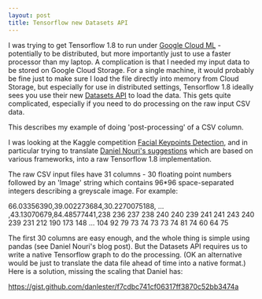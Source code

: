 ```yaml
---
layout: post
title: Tensorflow new Datasets API
---
```


I was trying to get Tensorflow 1.8 to run under [Google Cloud ML](https://cloud.google.com/ml-engine/) - potentially to be distributed, but more importantly just to use a faster processor than my laptop. A complication is that I needed my input data to be stored on Google Cloud Storage. For a single machine, it would probably be fine just to make sure I load the file directly into memory from Cloud Storage, but especially for use in distributed settings, Tensorflow 1.8 ideally sees you use their new [Datasets API](https://www.tensorflow.org/programmers_guide/datasets) to load the data. This gets quite complicated, especially if you need to do processing on the raw input CSV data.

This describes my example of doing 'post-processing' of a CSV column.

I was looking at the Kaggle competition [Facial Keypoints Detection](https://www.kaggle.com/c/facial-keypoints-detection), and in particular trying to translate [Daniel Nouri's suggestions](http://danielnouri.org/notes/2014/12/17/using-convolutional-neural-nets-to-detect-facial-keypoints-tutorial/) which are based on various frameworks, into a raw Tensorflow 1.8 implementation.

The raw CSV input files have 31 columns - 30 floating point numbers followed by an 'Image' string which contains 96*96 space-separated integers describing a greyscale image. For example:

66.03356390,39.002273684,30.2270075188, ... ,43.13070679,84.48577441,238 236 237 238 240 240 239 241 241 243 240 239 231 212 190 173 148 ... 104 92 79 73 74 73 73 74 81 74 60 64 75

The first 30 columns are easy enough, and the whole thing is simple using pandas (see Daniel Nouri's blog post). But the Datasets API requires us to write a native Tensorflow graph to do the processing. (OK an alternative would be just to translate the data file ahead of time into a native format.) Here is a solution, missing the scaling that Daniel has:

https://gist.github.com/danlester/f7cdbc741cf06317ff3870c52bb3474a
